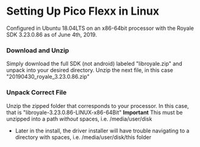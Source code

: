 # Setting Up Pico Flexx in Linux
Configured in Ubuntu 18.04LTS on an x86-64bit processor with the Royale SDK 3.23.0.86 as of June 4th, 2019.

### Download and Unzip
Simply download the full SDK (not android) labeled "libroyale.zip" and unpack into your desired directory.
Unzip the next file, in this case "20190430_royale_3.23.0.86.zip"

### Unpack Correct File
Unzip the zipped folder that corresponds to your processor.
In this case, that is "libroyale-3.23.0.86-LINUX-x86-64Bit"
**Important** This must be unzipped into a path *without* spaces, i.e. /media/user/disk
- Later in the install, the driver installer will have trouble navigating to a directory with spaces, i.e. /media/user/disk/this folder

